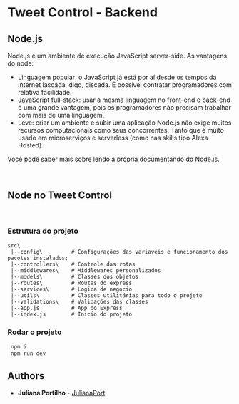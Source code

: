 # Tweet Control - Backend 

## Node.js 

Node.js é um ambiente de execução JavaScript server-side. As vantagens do node: 

* Linguagem popular: o JavaScript já está por aí desde os tempos da internet lascada, digo, discada. É possível contratar programadores com relativa facilidade.
* JavaScript full-stack: usar a mesma linguagem no front-end e back-end é uma grande vantagem, pois os programadores não precisam trabalhar com mais de uma linguagem.
* Leve: criar um ambiente e subir uma aplicação Node.js não exige muitos recursos computacionais como seus concorrentes. Tanto que é muito usado em microserviços e serverless (como nas skills tipo Alexa Hosted).

Você pode saber mais sobre lendo a própria documentando do [Node.js](https://nodejs.dev/learn).

<br>

## Node no Tweet Control

<br>

### Estrutura do projeto




```console
src\
 |--config\         # Configurações das variaveis e funcionamento dos pacotes instalados;
 |--controllers\    # Controle das rotas
 |--middlewares\    # Middlewares personalizados
 |--models\         # Classes dos objetos
 |--routes\         # Routas do express
 |--services\       # Logica de negocio
 |--utils\          # Classes utilitárias para todo o projeto
 |--validations\    # Validações das classes
 |--app.js          # App do Express
 |--index.js        # Inicio do projeto
```
###  Rodar o projeto

```bash
 npm i 
 npm run dev
```

## Authors

- **Juliana Portilho** - [JulianaPort](https://github.com/JulianaPort)
